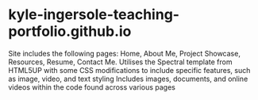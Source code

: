 # kyle-ingersole-teaching-portfolio.github.io

Site includes the following pages: Home, About Me, Project Showcase, Resources, Resume, Contact Me.
Utilises the Spectral template from HTML5UP with some CSS modifications to include specific features, such as image, video, and text styling
Includes images, documents, and online videos within the code found across various pages
